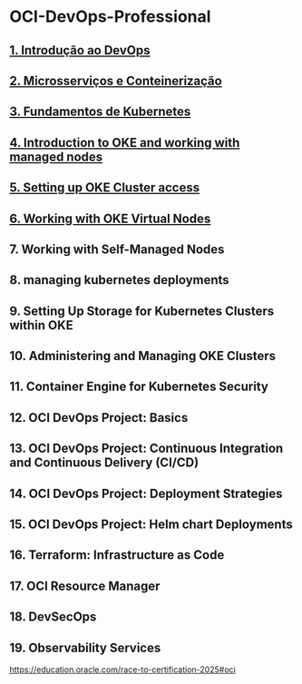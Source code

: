 # OCI-DevOps-Professional

##  [1. Introdução ao DevOps](https://github.com/KleberVales/OCI-DevOps-Professional/wiki/DevOps-Introdutions)  
##  [2. Microsserviços e Conteinerização](https://github.com/KleberVales/OCI-DevOps-Professional/wiki/Microservices-and-Containerization)
##  [3. Fundamentos de Kubernetes](https://github.com/KleberVales/OCI-DevOps-Professional/wiki/Kubernetes-Basics)
##  [4. Introduction to OKE and working with managed nodes](https://github.com/KleberVales/OCI-DevOps-Professional/wiki/Introduction-to-OKE-and-working-with-managed-nodes)
##  [5. Setting up OKE Cluster access](https://github.com/KleberVales/OCI-DevOps-Professional/wiki/Setting-up-OKE-Cluster-access)
##  [6. Working with OKE Virtual Nodes](https://github.com/KleberVales/OCI-DevOps-Professional/wiki/Working-with-OKE-Virtual-Nodes)
## 7. Working with Self-Managed Nodes
## 8. managing kubernetes deployments
## 9. Setting Up Storage for Kubernetes Clusters within OKE
## 10. Administering and Managing OKE Clusters
## 11. Container Engine for Kubernetes Security
## 12. OCI DevOps Project: Basics
## 13. OCI DevOps Project: Continuous Integration and Continuous Delivery (CI/CD)
## 14. OCI DevOps Project: Deployment Strategies
## 15. OCI DevOps Project: Helm chart Deployments
## 16. Terraform: Infrastructure as Code
## 17. OCI Resource Manager
## 18. DevSecOps
## 19. Observability Services

https://education.oracle.com/race-to-certification-2025#oci
